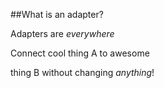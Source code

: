 
##What is an adapter?

Adapters are *everywhere*

Connect cool thing A to awesome

thing B without changing *anything*!
